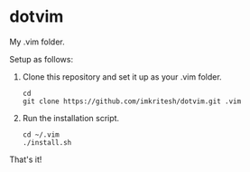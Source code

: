 dotvim
======
My .vim folder.

Setup as follows:
1. Clone this repository and set it up as your .vim folder.
	```
	cd
	git clone https://github.com/imkritesh/dotvim.git .vim
	```
2. Run the installation script.
	```
	cd ~/.vim
	./install.sh
	```

That's it!
